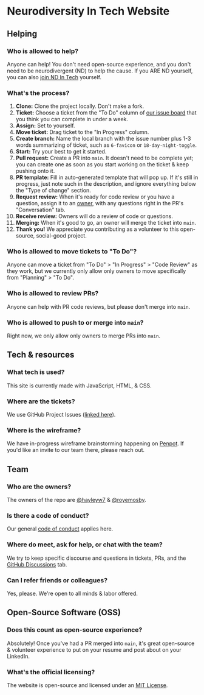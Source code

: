 # Neurodiversity In Tech Website

## Helping

### Who is allowed to help?

Anyone can help! You don't need open-source experience, and you don't need to be neurodivergent (ND) to help the cause. If you ARE ND yourself, you can also [join ND In Tech](nd-in-tech.org) yourself.

### What's the process?

1. **Clone:** Clone the project locally. Don't make a fork.
2. **Ticket:** Choose a ticket from the "To Do" column of [our issue board](https://github.com/orgs/nditcommunity/projects/1) that you think you can complete in under a week.
3. **Assign:** Set to yourself.
4. **Move ticket:** Drag ticket to the "In Progress" column.
5. **Create branch:** Name the local branch with the issue number plus 1-3 words summarizing of ticket, such as `6-favicon` or `18-day-night-toggle`.
6. **Start:** Try your best to get it started.
7. **Pull request:** Create a PR into `main`. It doesn't need to be complete yet; you can create one as soon as you start working on the ticket & keep pushing onto it.
8. **PR template:** Fill in auto-generated template that will pop up. If it's still in progress, just note such in the description, and ignore everything below the "Type of change" section.
9. **Request review:** When it's ready for code review or you have a question, assign it to an [owner](https://github.com/nditcommunity/ndit-website), with any questions right in the PR's "Conversation" tab.
10. **Receive review:** Owners will do a review of code or questions.
11. **Merging:** When it's good to go, an owner will merge the ticket into `main`.
12. **Thank you!** We appreciate you contributing as a volunteer to this open-source, social-good project.

### Who is allowed to move tickets to "To Do"?

Anyone can move a ticket from "To Do" > "In Progress" > "Code Review" as they work, but we currently only allow only owners to move specifically from "Planning" > "To Do".

### Who is allowed to review PRs?

Anyone can help with PR code reviews, but please don't merge into `main`.

### Who is allowed to push to or merge into `main`?

Right now, we only allow only owners to merge PRs into `main`.

## Tech & resources

### What tech is used?

This site is currently made with JavaScript, HTML, & CSS.

### Where are the tickets?

We use GitHub Project Issues ([linked here](https://github.com/orgs/nditcommunity/projects/1)).

### Where is the wireframe?

We have in-progress wireframe brainstorming happening on [Penpot](design.penpot.app). If you'd like an invite to our team there, please reach out.

## Team

### Who are the owners?

The owners of the repo are [@hayleyw7](https://github.com/hayleyw7) & [@royemosby](https://github.com/royemosby).

### Is there a code of conduct?

Our general [code of conduct](https://github.com/nditcommunity/ndit-code-of-conduct) applies here.

### Where do meet, ask for help, or chat with the team?

We try to keep specific discourse and questions in tickets, PRs, and the [GitHub Discussions](https://github.com/nditcommunity/ndit-website/discussions) tab.

### Can I refer friends or colleagues?

Yes, please. We're open to all minds & labor offered.

## Open-Source Software (OSS)

### Does this count as open-source experience?

Absolutely! Once you've had a PR merged into `main`, it's great open-source & volunteer experience to put on your resume and post about on your LinkedIn.

### What's the official licensing?

The website is open-source and licensed under an [MIT License](https://github.com/nditcommunity/ndit-website?tab=MIT-1-ov-file#readme).
